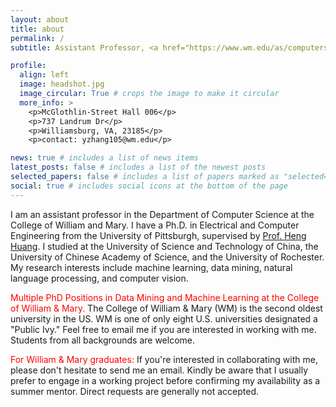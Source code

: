 ```yaml
---
layout: about
title: about
permalink: /
subtitle: Assistant Professor, <a href="https://www.wm.edu/as/computerscience/">Department of Computer Science</a>, <a href="https://www.wm.edu/">the College of William and Mary</a>.

profile:
  align: left
  image: headshot.jpg
  image_circular: True # crops the image to make it circular
  more_info: >
    <p>McGlothlin-Street Hall 006</p>
    <p>737 Landrum Dr</p>
    <p>Williamsburg, VA, 23185</p>
    <p>contact: yzhang105@wm.edu</p>

news: true # includes a list of news items
latest_posts: false # includes a list of the newest posts
selected_papers: false # includes a list of papers marked as "selected={true}"
social: true # includes social icons at the bottom of the page
---
```

I am an assistant professor in the Department of Computer Science at the College of William and Mary. I have a Ph.D. in Electrical and Computer Engineering from the University of Pittsburgh, supervised by <a href="https://www.cs.umd.edu/~heng/">Prof. Heng Huang</a>. I studied at the University of Science and Technology of China, the University of Chinese Academy of Science, and the University of Rochester. My research interests include machine learning, data mining, natural language processing, and computer vision.

<span style="color:red">Multiple PhD Positions in Data Mining and Machine Learning at the College of William & Mary.</span>
The College of William & Mary (WM) is the second oldest university in the US. WM is one of only eight U.S. universities designated a "Public Ivy." 
Feel free to email me if you are interested in working with me. Students from all backgrounds are welcome.

<!---
please submit this <a href="https://forms.gle/rWF96PhAzJDdPwpD8">Googe form</a>
-->

<span style="color:red">For William & Mary graduates:</span> If you're interested in collaborating with me, please don't hesitate to send me an email. Kindly be aware that I usually prefer to engage in a working project before confirming my availability as a summer mentor. Direct requests are generally not accepted.
